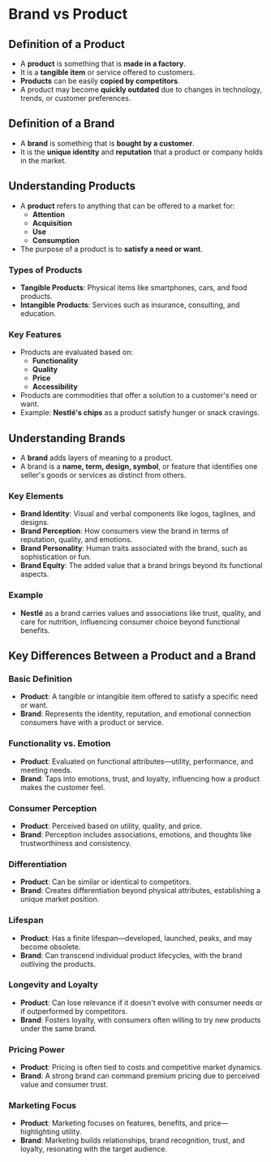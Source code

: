 #  Brand vs Product

## Definition of a Product
- A **product** is something that is **made in a factory**.
- It is a **tangible item** or service offered to customers.
- **Products** can be easily **copied by competitors**.
- A product may become **quickly outdated** due to changes in technology, trends, or customer preferences.

## Definition of a Brand
- A **brand** is something that is **bought by a customer**.
- It is the **unique identity** and **reputation** that a product or company holds in the market.

## Understanding Products

- A **product** refers to anything that can be offered to a market for:
  - **Attention**
  - **Acquisition**
  - **Use**
  - **Consumption**
- The purpose of a product is to **satisfy a need or want**.

### Types of Products
- **Tangible Products**: Physical items like smartphones, cars, and food products.
- **Intangible Products**: Services such as insurance, consulting, and education.

### Key Features
- Products are evaluated based on:
  - **Functionality**
  - **Quality**
  - **Price**
  - **Accessibility**
- Products are commodities that offer a solution to a customer's need or want.
- Example: **Nestlé's chips** as a product satisfy hunger or snack cravings.

## Understanding Brands

- A **brand** adds layers of meaning to a product.
- A brand is a **name, term, design, symbol**, or feature that identifies one seller's goods or services as distinct from others.

### Key Elements
- **Brand Identity**: Visual and verbal components like logos, taglines, and designs.
- **Brand Perception**: How consumers view the brand in terms of reputation, quality, and emotions.
- **Brand Personality**: Human traits associated with the brand, such as sophistication or fun.
- **Brand Equity**: The added value that a brand brings beyond its functional aspects.

### Example
- **Nestlé** as a brand carries values and associations like trust, quality, and care for nutrition, influencing consumer choice beyond functional benefits.

## Key Differences Between a Product and a Brand

### Basic Definition
- **Product**: A tangible or intangible item offered to satisfy a specific need or want.
- **Brand**: Represents the identity, reputation, and emotional connection consumers have with a product or service.

### Functionality vs. Emotion
- **Product**: Evaluated on functional attributes—utility, performance, and meeting needs.
- **Brand**: Taps into emotions, trust, and loyalty, influencing how a product makes the customer feel.

### Consumer Perception
- **Product**: Perceived based on utility, quality, and price.
- **Brand**: Perception includes associations, emotions, and thoughts like trustworthiness and consistency.

### Differentiation
- **Product**: Can be similar or identical to competitors.
- **Brand**: Creates differentiation beyond physical attributes, establishing a unique market position.

### Lifespan
- **Product**: Has a finite lifespan—developed, launched, peaks, and may become obsolete.
- **Brand**: Can transcend individual product lifecycles, with the brand outliving the products.

### Longevity and Loyalty
- **Product**: Can lose relevance if it doesn't evolve with consumer needs or if outperformed by competitors.
- **Brand**: Fosters loyalty, with consumers often willing to try new products under the same brand.

### Pricing Power
- **Product**: Pricing is often tied to costs and competitive market dynamics.
- **Brand**: A strong brand can command premium pricing due to perceived value and consumer trust.

### Marketing Focus
- **Product**: Marketing focuses on features, benefits, and price—highlighting utility.
- **Brand**: Marketing builds relationships, brand recognition, trust, and loyalty, resonating with the target audience.
